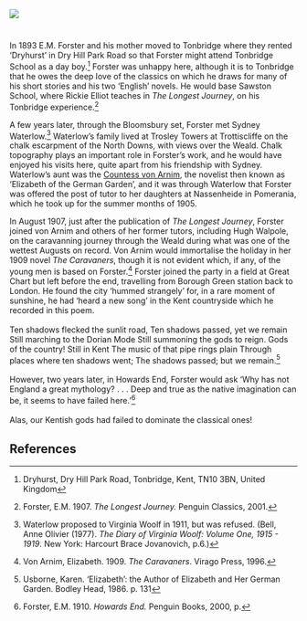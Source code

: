 <a href="https://dev.visual-essays.app"><img src="https://dev-visual-essays.netlify.app/images/ve-button.png"></a>

<param ve-config title="E.M. Forster" author="Diana Hirst" layout="vtl" banner="images/kent-map-header.jpg">

<param ve-entity="Tonbridge" eid="Q936183">
<param ve-entity="Trottiscliffe" eid="Q1920945">
<param ve-entity="Weald" eid="Q2298322">
<param ve-entity="Great Chart" eid="Q5598954">
<param ve-entity="Borough Green" eid="Q2001391">
<param ve-map="Q936183" zoom="8">

#

In 1893 E.M. Forster and his mother moved to Tonbridge  where they rented ‘Dryhurst’ in Dry Hill Park Road so that Forster might attend Tonbridge School as a day boy.[^ref1] Forster was unhappy here, although it is to Tonbridge that he owes the deep love of the classics on which he draws for many of his short stories and his two ‘English’ novels. He would base Sawston School, where Rickie Elliot teaches in _The Longest Journey_, on his Tonbridge experience.[^ref2]
<param ve-image url="images/Tonbridge_School_-_geograph.org.uk_-_1542050.jpg" attribution="Nigel Chadwick, CC BY-SA 2.0, via Wikimedia Commons">
<param ve-map="Q936183" zoom="8">

A few years later, through the Bloomsbury set, Forster met Sydney Waterlow.[^ref3] Waterlow’s family lived at Trosley Towers at Trottiscliffe on the chalk escarpment of the North Downs, with views over the Weald. Chalk topography plays an important role in Forster’s work, and he would have enjoyed his visits here, quite apart from his friendship with Sydney. Waterlow’s aunt was the [Countess von Arnim](20c-von-arnim-biography), the novelist then known as ‘Elizabeth of the German Garden’, and it was through Waterlow that Forster was offered the post of tutor to her daughters at Nassenheide in Pomerania, which he took up for the summer months of 1905.
<param ve-image url="images/North_Downs_at_Trottiscliffe.jpg" attribution="Poliphilo, CC0, via Wikimedia Commons">
<param ve-map="Q1920945" zoom="8">

In August 1907, just after the publication of _The Longest Journey_, Forster joined von Arnim and others of her former tutors, including Hugh Walpole, on the caravanning journey through the Weald during what was one of the wettest Augusts on record. Von Arnim would immortalise the holiday in her 1909 novel _The Caravaners_, though it is not evident which, if any, of the young men is based on Forster.[^ref4] Forster joined the party in a field at Great Chart but left before the end, travelling from Borough Green station back to London. He found the city ‘hummed strangely’ for, in a rare moment of sunshine, he had ‘heard a new song’ in the Kent countryside which he recorded in this poem.   
<br>
Ten shadows flecked the sunlit road,
Ten shadows passed, yet we remain
Still marching to the Dorian Mode
Still summoning the gods to reign.
Gods of the country! Still in Kent
The music of that pipe rings plain
Through places where ten shadows went;
The shadows passed; but we remain.[^ref5]
<br><br>
However, two years later, in Howards End, Forster would ask ‘Why has not England a great mythology? . . . Deep and true as the native imagination can be, it seems to have failed here.’[^ref6]
<br><br>
Alas, our Kentish gods had failed to dominate the classical ones!
<param ve-map="Q2001391" zoom="8">

## References

[^ref1]: Dryhurst, Dry Hill Park Road, Tonbridge, Kent, TN10 3BN, United Kingdom   
[^ref2]: Forster, E.M. 1907. _The Longest Journey._ Penguin Classics, 2001.    
[^ref3]: Waterlow proposed to Virginia Woolf in 1911, but was refused. (Bell, Anne Olivier (1977). _The Diary of Virginia Woolf: Volume One, 1915 - 1919_. New York: Harcourt Brace Jovanovich, p.6.)    
[^ref4]: Von Arnim, Elizabeth. 1909. _The Caravaners_. Virago Press, 1996.    
[^ref5]: Usborne, Karen. ‘Elizabeth’: the Author of Elizabeth and Her German Garden. Bodley Head, 1986. p. 131    
[^ref6]: Forster, E.M. 1910. _Howards End._ Penguin Books, 2000, p.
